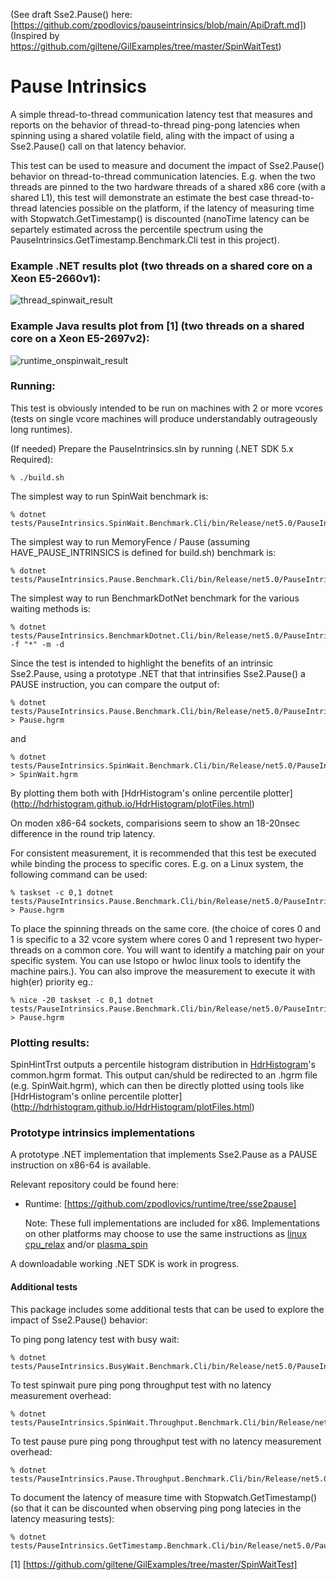 (See draft Sse2.Pause() here: [https://github.com/zpodlovics/pauseintrinsics/blob/main/ApiDraft.md])
(Inspired by https://github.com/giltene/GilExamples/tree/master/SpinWaitTest)

# Pause Intrinsics

A simple thread-to-thread communication latency test that measures and reports on the
behavior of thread-to-thread ping-pong latencies when spinning using a shared volatile
field, aling with the impact of using a Sse2.Pause() call on that latency behavior.

This test can be used to measure and document the impact of Sse2.Pause() behavior
on thread-to-thread communication latencies. E.g. when the two threads are pinned to
the two hardware threads of a shared x86 core (with a shared L1), this test will
demonstrate an estimate the best case thread-to-thread latencies possible on the
platform, if the latency of measuring time with Stopwatch.GetTimestamp() is discounted
(nanoTime latency can be separtely estimated across the percentile spectrum using
the PauseIntrinsics.GetTimestamp.Benchmark.Cli test in this project).

### Example .NET results plot (two threads on a shared core on a Xeon E5-2660v1): 
![thread_spinwait_result] 

### Example Java results plot from [1] (two threads on a shared core on a Xeon E5-2697v2): 
![runtime_onspinwait_result] 

### Running:

This test is obviously intended to be run on machines with 2 or more vcores (tests on single vcore 
machines will produce understandably outrageously long runtimes).
 
(If needed) Prepare the PauseIntrinsics.sln by running (.NET SDK 5.x Required):
 
    % ./build.sh

The simplest way to run SpinWait benchmark is:

    % dotnet tests/PauseIntrinsics.SpinWait.Benchmark.Cli/bin/Release/net5.0/PauseIntrinsics.SpinWait.Benchmark.Cli.dll

The simplest way to run MemoryFence / Pause (assuming HAVE_PAUSE_INTRINSICS is defined for build.sh) 
benchmark is:

    % dotnet tests/PauseIntrinsics.Pause.Benchmark.Cli/bin/Release/net5.0/PauseIntrinsics.Pause.Benchmark.Cli.dll

The simplest way to run BenchmarkDotNet benchmark for the various waiting methods is:

    % dotnet tests/PauseIntrinsics.BenchmarkDotnet.Cli/bin/Release/net5.0/PauseIntrinsics.BenchmarkDotnet.Cli.dll -f "*" -m -d

Since the test is intended to highlight the benefits of an intrinsic Sse2.Pause, using a prototype 
.NET that that intrinsifies Sse2.Pause() a PAUSE instruction, you can compare the output of:

    % dotnet tests/PauseIntrinsics.Pause.Benchmark.Cli/bin/Release/net5.0/PauseIntrinsics.Pause.Benchmark.Cli.dll > Pause.hgrm

and 
    
    % dotnet tests/PauseIntrinsics.SpinWait.Benchmark.Cli/bin/Release/net5.0/PauseIntrinsics.SpinWait.Benchmark.Cli.dll > SpinWait.hgrm

By plotting them both with [HdrHistogram's online percentile plotter] 
(http://hdrhistogram.github.io/HdrHistogram/plotFiles.html)

On moden x86-64 sockets, comparisions seem to show an 18-20nsec difference in the round trip 
latency. 

For consistent measurement, it is recommended that this test be executed while binding the 
process to specific cores.  E.g. on a Linux system, the following command can be used:

    % taskset -c 0,1 dotnet tests/PauseIntrinsics.Pause.Benchmark.Cli/bin/Release/net5.0/PauseIntrinsics.Pause.Benchmark.Cli.dll > Pause.hgrm
    
To place the spinning threads on the same core. (the choice of cores 0 and 1 is specific to a 32 
vcore system where cores 0 and 1 represent two hyper-threads on a common core. You will want to 
identify a matching pair on your specific system. You can use lstopo or hwloc linux tools to 
identify the machine pairs.). You can also improve the measurement to execute it with high(er) 
priority eg.:

    % nice -20 taskset -c 0,1 dotnet tests/PauseIntrinsics.Pause.Benchmark.Cli/bin/Release/net5.0/PauseIntrinsics.Pause.Benchmark.Cli.dll > Pause.hgrm
 
### Plotting results:
 
SpinHintTrst outputs a percentile histogram distribution in [HdrHistogram](http://hdrhistogram.org)'s 
common.hgrm format. This output can/shuld be redirected to an .hgrm file (e.g. SpinWait.hgrm), which 
can then be directly plotted using tools like [HdrHistogram's online percentile plotter] 
(http://hdrhistogram.github.io/HdrHistogram/plotFiles.html)

 
### Prototype intrinsics implementations

A prototype .NET implementation that implements Sse2.Pause as a PAUSE instruction on x86-64 is available. 

Relevant repository could be found here: 
- Runtime: [https://github.com/zpodlovics/runtime/tree/sse2pause]  

    Note: These full implementations are included for x86. Implementations on other platforms may choose to 
    use the same instructions as [linux cpu_relax](https://git.kernel.org/pub/scm/linux/kernel/git/stable/linux.git/tree/arch/x86/um/asm/processor.h?h=v5.10.23#n30) and/or [plasma_spin](https://github.com/gstrauss/plasma/blob/master/plasma_spin.h)

A downloadable working .NET SDK is work in progress.

#### Additional tests

This package includes some additional tests that can be used to explore the impact of Sse2.Pause()
behavior:

To ping pong latency test with busy wait:

    % dotnet tests/PauseIntrinsics.BusyWait.Benchmark.Cli/bin/Release/net5.0/PauseIntrinsics.BusyWait.Benchmark.Cli.dll

To test spinwait pure ping pong throughput test with no latency measurement overhead:

    % dotnet tests/PauseIntrinsics.SpinWait.Throughput.Benchmark.Cli/bin/Release/net5.0/PauseIntrinsics.SpinWait.Throughput.Benchmark.Cli.dll

To test pause pure ping pong throughput test with no latency measurement overhead:

    % dotnet tests/PauseIntrinsics.Pause.Throughput.Benchmark.Cli/bin/Release/net5.0/PauseIntrinsics.Pause.Throughput.Benchmark.Cli.dll

To document the latency of measure time with Stopwatch.GetTimestamp() (so that it can be discounted 
when  observing ping pong latecies in the latency measuring tests):

    % dotnet tests/PauseIntrinsics.GetTimestamp.Benchmark.Cli/bin/Release/net5.0/PauseIntrinsics.GetTimestamp.Benchmark.Cli.dll

[1] [https://github.com/giltene/GilExamples/tree/master/SpinWaitTest]

[thread_spinwait_result]:https://raw.github.com/zpodlovics/pauseintrinsics/main/measurements/SpinWait_Histogram.png "Example Thread.SpinWait(1) Results on E5-2660v1"

[runtime_onspinwait_result]:https://raw.github.com/giltene/GilExamples/master/SpinWaitTest/SpinLoopLatency_E5-2697v2_sharedCore.png "Example Runtime.onSpinWait() Results on E5-2697v2"


